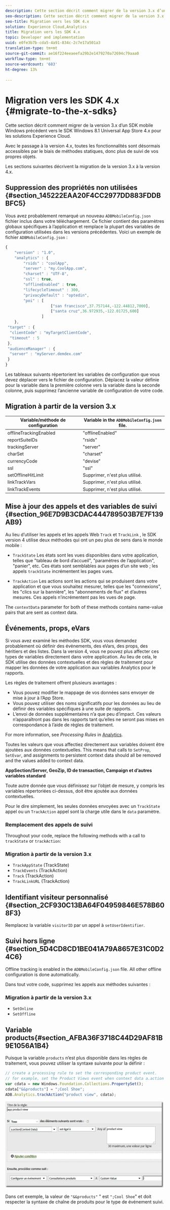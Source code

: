 ```yaml
---
description: Cette section décrit comment migrer de la version 3.x d’un SDK mobile Windows précédent vers le SDK Windows 8.1 Universal App Store 4.x pour les solutions Experience Cloud.
seo-description: Cette section décrit comment migrer de la version 3.x d’un SDK mobile Windows précédent vers le SDK Windows 8.1 Universal App Store 4.x pour les solutions Experience Cloud.
seo-title: Migration vers les SDK 4.x
solution: Experience Cloud,Analytics
title: Migration vers les SDK 4.x
topic: Developer and implementation
uuid: e0fe3b7b-cda5-4a91-834c-2c7e17a501a3
translation-type: tm+mt
source-git-commit: ae16f224eeaeefa29b2e1479270a72694c79aaa0
workflow-type: tm+mt
source-wordcount: '683'
ht-degree: 13%

---
```



# Migration vers les SDK 4.x {#migrate-to-the-x-sdks}

Cette section décrit comment migrer de la version 3.x d’un SDK mobile Windows précédent vers le SDK Windows 8.1 Universal App Store 4.x pour les solutions Experience Cloud.

Avec le passage à la version 4.x, toutes les fonctionnalités sont désormais accessibles par le biais de méthodes statiques, donc plus de suivi de vos propres objets.

Les sections suivantes décrivent la migration de la version 3.x à la version 4.x.

## Suppression des propriétés non utilisées {#section_145222EAA20F4CC2977DD883FDDBBFC5}

Vous avez probablement remarqué un nouveau `ADBMobileConfig.json` fichier inclus dans votre téléchargement. Ce fichier contient des paramètres globaux spécifiques à l’application et remplace la plupart des variables de configuration utilisées dans les versions précédentes. Voici un exemple de fichier `ADBMobileConfig.json` :

```js
{ 
    "version" : "1.0", 
    "analytics" : { 
        "rsids" : "coolApp", 
        "server" : "my.CoolApp.com", 
        "charset" : "UTF-8", 
        "ssl" : true, 
        "offlineEnabled" : true, 
        "lifecycleTimeout" : 300, 
        "privacyDefault" : "optedin", 
        "poi" : [ 
                    ["san francisco",37.757144,-122.44812,7000], 
                    ["santa cruz",36.972935,-122.01725,600] 
                ] 
    }, 
 "target" : { 
  "clientCode" : "myTargetClientCode", 
  "timeout" : 5 
 }, 
 "audienceManager" : { 
  "server" : "myServer.demdex.com" 
 } 
}
```

Les tableaux suivants répertorient les variables de configuration que vous devez déplacer vers le fichier de configuration. Déplacez la valeur définie pour la variable dans la première colonne vers la variable dans la seconde colonne, puis supprimez l’ancienne variable de configuration de votre code.

## Migration à partir de la version 3.x

| Variable/méthode de configuration | Variable in the `ADBMobileConfig.json` file. |
|--- |--- |
| offlineTrackingEnabled | &quot;offlineEnabled&quot; |
| reportSuiteIDs | &quot;rsids&quot; |
| trackingServer | &quot;server&quot; |
| charSet | &quot;charset&quot; |
| currencyCode | &quot;devise&quot; |
| ssl | &quot;ssl&quot; |
| setOfflineHitLimit | Supprimer, n&#39;est plus utilisé. |
| linkTrackVars | Supprimer, n&#39;est plus utilisé. |
| linkTrackEvents | Supprimer, n&#39;est plus utilisé. |

## Mise à jour des appels et des variables de suivi {#section_96E7D9B3CDAC444789503B7E7F139AB9}

Au lieu d’utiliser les appels et les appels Web `Track` et `TrackLink` , le SDK version 4 utilise deux méthodes qui ont un peu plus de sens dans le monde mobile :

* `TrackState` Les états sont les vues disponibles dans votre application, telles que &quot;tableau de bord d’accueil&quot;, &quot;paramètres de l’application&quot;, &quot;panier&quot;, etc. Ces états sont semblables aux pages d’un site web ; les appels `trackState` incrémentent les pages vues.

* `TrackAction` Les actions sont les actions qui se produisent dans votre application et que vous souhaitez mesurer, telles que les &quot;connexions&quot;, les &quot;clics sur la bannière&quot;, les &quot;abonnements de flux&quot; et d’autres mesures. Ces appels n’incrémentent pas les vues de page.

The `contextData` parameter for both of these methods contains name-value pairs that are sent as context data.

## Événements, props, eVars

Si vous avez examiné les méthodes [](/help/windows-appstore/c-configuration/methods.md)SDK, vous vous demandez probablement où définir des événements, des eVars, des props, des héritiers et des listes. Dans la version 4, vous ne pouvez plus affecter ces types de variables directement dans votre application. Au lieu de cela, le SDK utilise des données contextuelles et des règles de traitement pour mapper les données de votre application aux variables Analytics pour le rapports.

Les règles de traitement offrent plusieurs avantages :

* Vous pouvez modifier le mappage de vos données sans envoyer de mise à jour à l’App Store.
* Vous pouvez utiliser des noms significatifs pour les données au lieu de définir des variables spécifiques à une suite de rapports.
* L’envoi de données supplémentaires n’a que peu d’impact. Ces valeurs n’apparaîtront pas dans les rapports tant qu’elles ne seront pas mises en correspondance à l’aide de règles de traitement.

For more information, see *Processing Rules* in [Analytics](/help/windows-appstore/analytics/analytics.md).

Toutes les valeurs que vous affectiez directement aux variables doivent être ajoutées aux données contextuelles. This means that calls to `SetProp`, `SetEvar`, and assignments to persistent context data should all be removed and the values added to context data.

**AppSection/Server, GeoZip, ID de transaction, Campaign et d’autres variables standard**

Toute autre donnée que vous définissez sur l’objet de mesure, y compris les variables répertoriées ci-dessus, doit être ajoutée aux données contextuelles.

Pour le dire simplement, les seules données envoyées avec un `TrackState` appel ou un `TrackAction` appel sont la charge utile dans le `data` paramètre.

### Remplacement des appels de suivi

Throughout your code, replace the following methods with a call to `trackState` or `trackAction`:

### Migration à partir de la version 3.x

* `TrackAppState` (TrackState)
* `TrackEvents` (TrackAction)
* `Track` (TrackAction)
* `TrackLinkURL` (TrackAction)

## Identifiant visiteur personnalisé {#section_2CF930C13BA64F04959846E578B608F3}

Remplacez la variable `visitorID` par un appel à `setUserIdentifier`.

## Suivi hors ligne {#section_5D4CD8CD1BE041A79A8657E31C0D24C6}

Offline tracking is enabled in the `ADBMobileConfig.json` file. All other offline configuration is done automatically.

Dans tout votre code, supprimez les appels aux méthodes suivantes :

### Migration à partir de la version 3.x

* `SetOnline`
* `SetOffline`

## Variable products{#section_AFBA36F3718C44D29AF81B9E1056A1B4}

Puisque la variable `products` n’est plus disponible dans les règles de traitement, vous pouvez utiliser la syntaxe suivante pour la définir :

```js
// create a processing rule to set the corresponding product event. 
// for example, set the Product Views event when context data a.action = "product view" 
var cdata = new Windows.Foundation.Collections.PropertySet(); 
cdata["&&products"] = ";Cool Shoe"; 
ADB.Analytics.trackAction("product view", cdata);
```

![](assets/prod-view.png)

Dans cet exemple, la valeur de `"&&products"` &quot; est `";Cool Shoe`&quot; et doit respecter la syntaxe de chaîne de produits pour le type de événement suivi.
